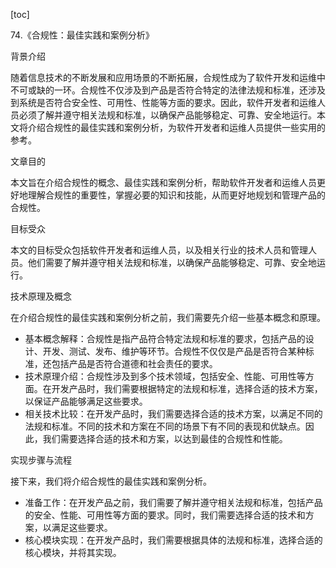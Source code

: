 
[toc]                    
                
                
74.《合规性：最佳实践和案例分析》

背景介绍

随着信息技术的不断发展和应用场景的不断拓展，合规性成为了软件开发和运维中不可或缺的一环。合规性不仅涉及到产品是否符合特定的法律法规和标准，还涉及到系统是否符合安全性、可用性、性能等方面的要求。因此，软件开发者和运维人员必须了解并遵守相关法规和标准，以确保产品能够稳定、可靠、安全地运行。本文将介绍合规性的最佳实践和案例分析，为软件开发者和运维人员提供一些实用的参考。

文章目的

本文旨在介绍合规性的概念、最佳实践和案例分析，帮助软件开发者和运维人员更好地理解合规性的重要性，掌握必要的知识和技能，从而更好地规划和管理产品的合规性。

目标受众

本文的目标受众包括软件开发者和运维人员，以及相关行业的技术人员和管理人员。他们需要了解并遵守相关法规和标准，以确保产品能够稳定、可靠、安全地运行。

技术原理及概念

在介绍合规性的最佳实践和案例分析之前，我们需要先介绍一些基本概念和原理。

- 基本概念解释：合规性是指产品符合特定法规和标准的要求，包括产品的设计、开发、测试、发布、维护等环节。合规性不仅仅是产品是否符合某种标准，还包括产品是否符合道德和社会责任的要求。
- 技术原理介绍：合规性涉及到多个技术领域，包括安全、性能、可用性等方面。在开发产品时，我们需要根据特定的法规和标准，选择合适的技术方案，以保证产品能够满足这些要求。
- 相关技术比较：在开发产品时，我们需要选择合适的技术方案，以满足不同的法规和标准。不同的技术和方案在不同的场景下有不同的表现和优缺点。因此，我们需要选择合适的技术和方案，以达到最佳的合规性和性能。

实现步骤与流程

接下来，我们将介绍合规性的最佳实践和案例分析。

- 准备工作：在开发产品之前，我们需要了解并遵守相关法规和标准，包括产品的安全、性能、可用性等方面的要求。同时，我们需要选择合适的技术和方案，以满足这些要求。
- 核心模块实现：在开发产品时，我们需要根据具体的法规和标准，选择合适的核心模块，并将其实现。

